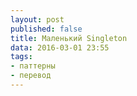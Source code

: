 ```yaml
---
layout: post
published: false
title: Маленький Singleton
data: 2016-03-01 23:55
tags:
- паттерны
- перевод
---
```


